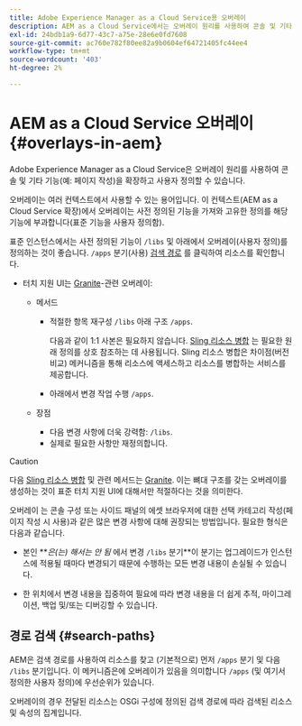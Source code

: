 ```yaml
---
title: Adobe Experience Manager as a Cloud Service용 오버레이
description: AEM as a Cloud Service에서는 오버레이 원리를 사용하여 콘솔 및 기타 기능을 확장하고 사용자 정의할 수 있습니다
exl-id: 24bdb1a9-6d77-43c7-a75e-28e6e0fd7608
source-git-commit: ac760e782f80ee82a9b0604ef64721405fc44ee4
workflow-type: tm+mt
source-wordcount: '403'
ht-degree: 2%

---
```


# AEM as a Cloud Service 오버레이 {#overlays-in-aem}

Adobe Experience Manager as a Cloud Service은 오버레이 원리를 사용하여 콘솔 및 기타 기능(예: 페이지 작성)을 확장하고 사용자 정의할 수 있습니다.

오버레이는 여러 컨텍스트에서 사용할 수 있는 용어입니다. 이 컨텍스트(AEM as a Cloud Service 확장)에서 오버레이는 사전 정의된 기능을 가져와 고유한 정의를 해당 기능에 부과합니다(표준 기능을 사용자 정의함).

표준 인스턴스에서는 사전 정의된 기능이 `/libs` 및 아래에서 오버레이(사용자 정의)를 정의하는 것이 좋습니다. `/apps` 분기(사용) [검색 경로](#search-paths) 를 클릭하여 리소스를 확인합니다.

* 터치 지원 UI는 [Granite](https://helpx.adobe.com/experience-manager/6-5/sites/developing/using/reference-materials/granite-ui/api/index.html)-관련 오버레이:

   * 메서드

      * 적절한 항목 재구성 `/libs` 아래 구조 `/apps`.

         다음과 같이 1:1 사본은 필요하지 않습니다. [Sling 리소스 병합](/help/implementing/developing/introduction/sling-resource-merger.md) 는 필요한 원래 정의를 상호 참조하는 데 사용됩니다. Sling 리소스 병합은 차이점(버전 비교) 메커니즘을 통해 리소스에 액세스하고 리소스를 병합하는 서비스를 제공합니다.

      * 아래에서 변경 작업 수행 `/apps`.
   * 장점

      * 다음 변경 사항에 더욱 강력함: `/libs`.
      * 실제로 필요한 사항만 재정의합니다.


>[!CAUTION]
>
>다음 [Sling 리소스 병합](/help/implementing/developing/introduction/sling-resource-merger.md) 및 관련 메서드는 [Granite](https://www.adobe.io/experience-manager/reference-materials/6-5/granite-ui/api/jcr_root/libs/granite/ui/index.html). 이는 뼈대 구조를 갖는 오버레이를 생성하는 것이 표준 터치 지원 UI에 대해서만 적절하다는 것을 의미한다.

오버레이 는 콘솔 구성 또는 사이드 패널의 에셋 브라우저에 대한 선택 카테고리 작성(페이지 작성 시 사용)과 같은 많은 변경 사항에 대해 권장되는 방법입니다. 필요한 형식은 다음과 같습니다.

* 본인 ***은(는) 해서는 안 됨* 에서 변경 `/libs` 분기&#x200B;**이 분기는 업그레이드가 인스턴스에 적용될 때마다 변경되기 때문에 수행하는 모든 변경 내용이 손실될 수 있습니다.

* 한 위치에서 변경 내용을 집중하여 필요에 따라 변경 내용을 더 쉽게 추적, 마이그레이션, 백업 및/또는 디버깅할 수 있습니다.

## 경로 검색 {#search-paths}

AEM은 검색 경로를 사용하여 리소스를 찾고 (기본적으로) 먼저 `/apps` 분기 및 다음 `/libs` 분기입니다. 이 메커니즘은에 오버레이가 있음을 의미합니다 `/apps` (및 여기서 정의한 사용자 정의)에 우선순위가 있습니다.

오버레이의 경우 전달된 리소스는 OSGi 구성에 정의된 검색 경로에 따라 검색된 리소스 및 속성의 집계입니다.
